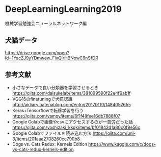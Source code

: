 # DeepLearningLearning2019
機械学習勉強会ニューラルネットワーク編


## 犬猫データ
https://drive.google.com/open?id=1YacZJ9yYDmwew_FivQIrHBNowC9nSfDR

## 参考文献
- 小さなデータで良い分類器を学習させるとき https://qiita.com/daisukelab/items/381099590f22e4f9ab1f
- VGG16のfinetuningで犬猫認識 http://aidiary.hatenablog.com/entry/20170110/1484057655
- Keras+Tensorflowで転移学習を行う https://qiita.com/yampy/items/6f1f48fee16db7888f07
- Google Colabで画像やcsvにアクセスするのが一苦労だった話 https://qiita.com/yoshizaki_kkgk/items/bf01842d1a80c0f9e56c
- Google Colabでファイルを読み込む方法 https://qiita.com/uni-3/items/201aaa2708260cc790b8
- Dogs vs. Cats Redux: Kernels Edition https://www.kaggle.com/c/dogs-vs-cats-redux-kernels-edition
